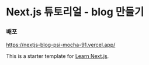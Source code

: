 # Next.js 튜토리얼 - blog 만들기

### 배포

https://nextjs-blog-psi-mocha-91.vercel.app/

This is a starter template for [Learn Next.js](https://nextjs.org/learn).
